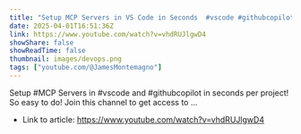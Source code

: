 ```yaml
---
title: "Setup MCP Servers in VS Code in Seconds  #vscode #githubcopilot #mcp"
date: 2025-04-01T16:51:36Z
link: https://www.youtube.com/watch?v=vhdRUJlgwD4
showShare: false
showReadTime: false
thumbnail: images/devops.png
tags: ["youtube.com/@JamesMontemagno"]
---
```

Setup #MCP Servers in #vscode and #githubcopilot in seconds per project! So easy to do! Join this channel to get access to ...

- Link to article: https://www.youtube.com/watch?v=vhdRUJlgwD4